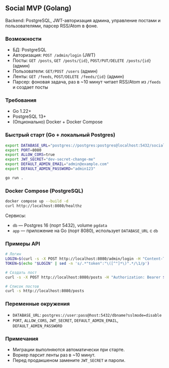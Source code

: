## Social MVP (Golang)

Backend: PostgreSQL, JWT-авторизация админа, управление постами и пользователями, парсер RSS/Atom в фоне.

### Возможности
- БД: PostgreSQL
- Авторизация: `POST /admin/login` (JWT)
- Посты: `GET /posts`, `GET /posts/{id}`, `POST/PUT/DELETE /posts/{id}` (админ)
- Пользователи: `GET/POST /users` (админ)
- Ленты: `GET /feeds`, `POST/DELETE /feeds/{id}` (админ)
- Парсер: фоновая задача, раз в ~10 минут читает RSS/Atom из `/feeds` и создает посты

### Требования
- Go 1.22+
- PostgreSQL 13+
- (Опционально) Docker + Docker Compose

### Быстрый старт (Go + локальный Postgres)

```bash
export DATABASE_URL="postgres://postgres:postgres@localhost:5432/social?sslmode=disable"
export PORT=8080
export ALLOW_CORS=true
export JWT_SECRET="dev-secret-change-me"
export DEFAULT_ADMIN_EMAIL="admin@example.com"
export DEFAULT_ADMIN_PASSWORD="admin123"

go run .
```

### Docker Compose (PostgreSQL)

```bash
docker compose up --build -d
curl http://localhost:8080/healthz
```

Сервисы:
- `db` — Postgres 16 (порт 5432), volume `pgdata`
- `app` — приложение на Go (порт 8080), использует `DATABASE_URL` c `db`

### Примеры API
```bash
# Логин
LOGIN=$(curl -s -X POST http://localhost:8080/admin/login -H "Content-Type: application/json" -d '{"email":"admin@example.com","password":"admin123"}')
TOKEN=$(echo "$LOGIN" | sed -n 's/.*"token":"\([^"]*\)".*/\1/p')

# Создать пост
curl -s -X POST http://localhost:8080/posts -H "Authorization: Bearer $TOKEN" -H "Content-Type: application/json" -d '{"title":"Hello","content":"World"}'

# Список постов
curl -s http://localhost:8080/posts
```

### Переменные окружения
- `DATABASE_URL`: `postgres://user:pass@host:5432/dbname?sslmode=disable`
- `PORT`, `ALLOW_CORS`, `JWT_SECRET`, `DEFAULT_ADMIN_EMAIL`, `DEFAULT_ADMIN_PASSWORD`

### Примечания
- Миграции выполняются автоматически при старте.
- Воркер парсит ленты раз в ~10 минут.
- Перед продакшеном замените `JWT_SECRET` и пароли.